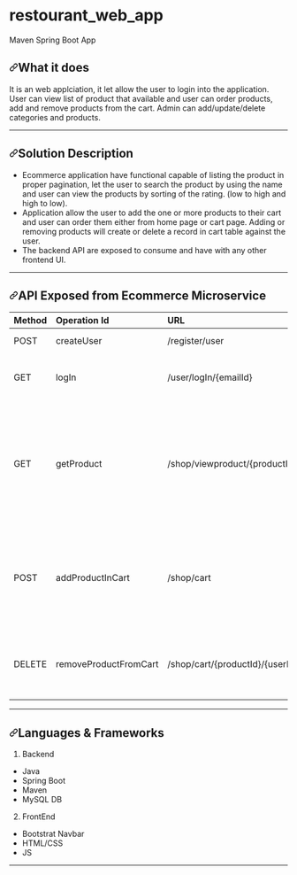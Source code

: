 # restourant_web_app
Maven Spring Boot App
<h2><a id="user-content-what-it-does" class="anchor" aria-hidden="true" href="#what-it-does"><svg class="octicon octicon-link" viewBox="0 0 16 16" version="1.1" width="16" height="16" aria-hidden="true"><path fill-rule="evenodd" d="M7.775 3.275a.75.75 0 001.06 1.06l1.25-1.25a2 2 0 112.83 2.83l-2.5 2.5a2 2 0 01-2.83 0 .75.75 0 00-1.06 1.06 3.5 3.5 0 004.95 0l2.5-2.5a3.5 3.5 0 00-4.95-4.95l-1.25 1.25zm-4.69 9.64a2 2 0 010-2.83l2.5-2.5a2 2 0 012.83 0 .75.75 0 001.06-1.06 3.5 3.5 0 00-4.95 0l-2.5 2.5a3.5 3.5 0 004.95 4.95l1.25-1.25a.75.75 0 00-1.06-1.06l-1.25 1.25a2 2 0 01-2.83 0z"></path></svg></a>What it does</h2>
<p>It is an web applciation, it let allow the user to login into the application. User can view list of product that available and user can order products, add and remove products from the cart. Admin can add/update/delete categories and products.</p>
<hr>
<h2><a id="user-content-solution-description" class="anchor" aria-hidden="true" href="#solution-description"><svg class="octicon octicon-link" viewBox="0 0 16 16" version="1.1" width="16" height="16" aria-hidden="true"><path fill-rule="evenodd" d="M7.775 3.275a.75.75 0 001.06 1.06l1.25-1.25a2 2 0 112.83 2.83l-2.5 2.5a2 2 0 01-2.83 0 .75.75 0 00-1.06 1.06 3.5 3.5 0 004.95 0l2.5-2.5a3.5 3.5 0 00-4.95-4.95l-1.25 1.25zm-4.69 9.64a2 2 0 010-2.83l2.5-2.5a2 2 0 012.83 0 .75.75 0 001.06-1.06 3.5 3.5 0 00-4.95 0l-2.5 2.5a3.5 3.5 0 004.95 4.95l1.25-1.25a.75.75 0 00-1.06-1.06l-1.25 1.25a2 2 0 01-2.83 0z"></path></svg></a>Solution Description</h2>
<ul>
<li>Ecommerce application have functional capable of listing the product in proper pagination, let the user to search the product by using the name and user can view the products by sorting of the rating. (low to high and high to low).</li>
<li>Application allow the user to add the one or more products to their cart and user can order them either from home page or cart page. Adding or removing products will create or delete a record in cart table against the user.</li>
<li>The backend API are exposed to consume and have with any other frontend UI.</li>
</ul>
<hr>
<h2><a id="user-content-api-exposed-from-ecommerce-microservice" class="anchor" aria-hidden="true" href="#api-exposed-from-ecommerce-microservice"><svg class="octicon octicon-link" viewBox="0 0 16 16" version="1.1" width="16" height="16" aria-hidden="true"><path fill-rule="evenodd" d="M7.775 3.275a.75.75 0 001.06 1.06l1.25-1.25a2 2 0 112.83 2.83l-2.5 2.5a2 2 0 01-2.83 0 .75.75 0 00-1.06 1.06 3.5 3.5 0 004.95 0l2.5-2.5a3.5 3.5 0 00-4.95-4.95l-1.25 1.25zm-4.69 9.64a2 2 0 010-2.83l2.5-2.5a2 2 0 012.83 0 .75.75 0 001.06-1.06 3.5 3.5 0 00-4.95 0l-2.5 2.5a3.5 3.5 0 004.95 4.95l1.25-1.25a.75.75 0 00-1.06-1.06l-1.25 1.25a2 2 0 01-2.83 0z"></path></svg></a>API Exposed from Ecommerce Microservice</h2>
<table>
<thead>
<tr>
<th align="left">Method</th>
<th align="left">Operation Id</th>
<th align="left">URL</th>
<th align="left">Description</th>
</tr>
</thead>
<tbody>
<tr>
<td align="left">POST</td>
<td align="left">createUser</td>
<td align="left">/register/user</td>
<td align="left">Create a user</td>
</tr>
<tr>
<td align="left">GET</td>
<td align="left">logIn</td>
<td align="left">/user/logIn/{emailId}</td>
<td align="left">Validate user emailId for log in</td>
</tr>
<tr>
<td align="left">GET</td>
<td align="left">getProduct</td>
<td align="left">/shop/viewproduct/{productId}</td>
<td align="left">Fetch the products from product table.<br>API Will return all the products by passing All in param</td>
</tr>
<tr>
<td align="left">POST</td>
<td align="left">addProductInCart</td>
<td align="left">/shop/cart</td>
<td align="left">Add the product to cart, userId and productId should pass in request body</td>
</tr>
<tr>
<td align="left">DELETE</td>
<td align="left">removeProductFromCart</td>
<td align="left">/shop/cart/{productId}/{userId}</td>
<td align="left">Delete a product from cart based on userId and productId</td>
</tr>
</tbody>
</table>
<hr>
<h2><a id="user-content-languages--frameworks" class="anchor" aria-hidden="true" href="#languages--frameworks"><svg class="octicon octicon-link" viewBox="0 0 16 16" version="1.1" width="16" height="16" aria-hidden="true"><path fill-rule="evenodd" d="M7.775 3.275a.75.75 0 001.06 1.06l1.25-1.25a2 2 0 112.83 2.83l-2.5 2.5a2 2 0 01-2.83 0 .75.75 0 00-1.06 1.06 3.5 3.5 0 004.95 0l2.5-2.5a3.5 3.5 0 00-4.95-4.95l-1.25 1.25zm-4.69 9.64a2 2 0 010-2.83l2.5-2.5a2 2 0 012.83 0 .75.75 0 001.06-1.06 3.5 3.5 0 00-4.95 0l-2.5 2.5a3.5 3.5 0 004.95 4.95l1.25-1.25a.75.75 0 00-1.06-1.06l-1.25 1.25a2 2 0 01-2.83 0z"></path></svg></a>Languages &amp; Frameworks</h2> 
<ol>
<li>Backend</li>
</ol>
<ul>
<li>Java</li>
<li>Spring Boot</li>
<li>Maven</li>
<li>MySQL DB</li>
</ul>
<ol start="2">
<li>FrontEnd</li>
</ol>
<ul>
<li>Bootstrat Navbar </li>
<li>HTML/CSS</li>
<li>JS</li>
</ul>
<hr>

